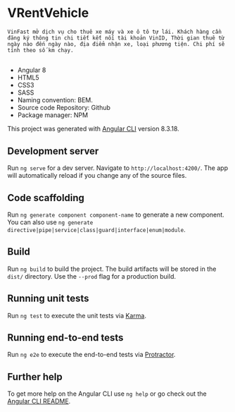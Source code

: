 # VRentVehicle
``VinFast mở dịch vụ cho thuê xe máy và xe ô tô tự lái.
 Khách hàng cần đăng ký thông tin chi tiết kết nối tài khoản VinID,
Thời gian thuê từ ngày nào đến ngày nào, địa điểm nhận xe, loại phương tiện. Chi phí sẽ tính theo số km chạy.
``

##
- Angular 8
- HTML5
- CSS3
- SASS
- Naming convention: BEM.
- Source code Repository: Github
- Package manager: NPM

This project was generated with [Angular CLI](https://github.com/angular/angular-cli) version 8.3.18.

## Development server

Run `ng serve` for a dev server. Navigate to `http://localhost:4200/`. The app will automatically reload if you change any of the source files.

## Code scaffolding

Run `ng generate component component-name` to generate a new component. You can also use `ng generate directive|pipe|service|class|guard|interface|enum|module`.

## Build

Run `ng build` to build the project. The build artifacts will be stored in the `dist/` directory. Use the `--prod` flag for a production build.

## Running unit tests

Run `ng test` to execute the unit tests via [Karma](https://karma-runner.github.io).

## Running end-to-end tests

Run `ng e2e` to execute the end-to-end tests via [Protractor](http://www.protractortest.org/).

## Further help

To get more help on the Angular CLI use `ng help` or go check out the [Angular CLI README](https://github.com/angular/angular-cli/blob/master/README.md).
